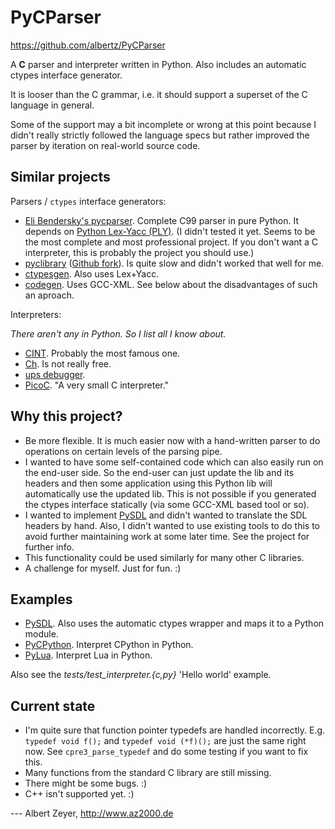 PyCParser
=========
<https://github.com/albertz/PyCParser>

A **C** parser and interpreter written in Python. Also includes an automatic ctypes interface generator.

It is looser than the C grammar, i.e. it should support a superset of the C language in general.

Some of the support may a bit incomplete or wrong at this point because I didn't really strictly followed the language specs but rather improved the parser by iteration on real-world source code.

Similar projects
----------------

Parsers / `ctypes` interface generators:

* [Eli Bendersky's pycparser](https://github.com/eliben/pycparser).
 Complete C99 parser in pure Python.
 It depends on [Python Lex-Yacc (PLY)](http://www.dabeaz.com/ply/).
 (I didn't tested it yet. Seems to be the most complete and most professional project.
 If you don't want a C interpreter, this is probably the project you should use.)
* [pyclibrary](https://launchpad.net/pyclibrary) ([Github fork](https://github.com/albertz/pyclibrary)). Is quite slow and didn't worked that well for me.
* [ctypesgen](http://code.google.com/p/ctypesgen/). Also uses Lex+Yacc.
* [codegen](http://starship.python.net/crew/theller/ctypes/old/codegen.html). Uses GCC-XML. See below about the disadvantages of such an aproach.

Interpreters:

*There aren't any in Python. So I list all I know about.*

* [CINT](http://root.cern.ch/drupal/content/cint). Probably the most famous one.
* [Ch](http://www.softintegration.com/). Is not really free.
* [ups debugger](http://ups.sourceforge.net/main.html).
* [PicoC](http://code.google.com/p/picoc/). "A very small C interpreter."

Why this project?
-----------------

* Be more flexible. It is much easier now with a hand-written parser to do operations on certain levels of the parsing pipe.
* I wanted to have some self-contained code which can also easily run on the end-user side. So the end-user can just update the lib and its headers and then some application using this Python lib will automatically use the updated lib. This is not possible if you generated the ctypes interface statically (via some GCC-XML based tool or so).
* I wanted to implement [PySDL](https://github.com/albertz/PySDL) and didn't wanted to translate the SDL headers by hand. Also, I didn't wanted to use existing tools to do this to avoid further maintaining work at some later time. See the project for further info.
* This functionality could be used similarly for many other C libraries.
* A challenge for myself. Just for fun. :)

Examples
--------

* [PySDL](https://github.com/albertz/PySDL). Also uses the automatic ctypes wrapper and maps it to a Python module.
* [PyCPython](https://github.com/albertz/PyCPython). Interpret CPython in Python.
* [PyLua](https://github.com/albertz/PyLua). Interpret Lua in Python.

Also see the *tests/test_interpreter.{c,py}* 'Hello world' example.

Current state
-------------

* I'm quite sure that function pointer typedefs are handled incorrectly. E.g. `typedef void f();` and `typedef void (*f)();` are just the same right now. See `cpre3_parse_typedef` and do some testing if you want to fix this.
* Many functions from the standard C library are still missing.
* There might be some bugs. :)
* C++ isn't supported yet. :)


--- Albert Zeyer, <http://www.az2000.de>


